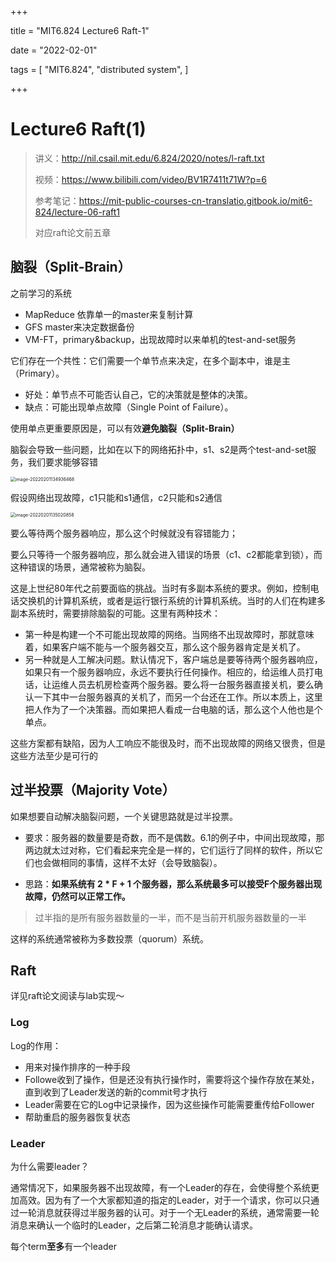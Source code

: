+++

title = "MIT6.824 Lecture6 Raft-1"

date = "2022-02-01"

tags = [
    "MIT6.824",
    "distributed system",
]

+++

# Lecture6 Raft(1)

> 讲义：http://nil.csail.mit.edu/6.824/2020/notes/l-raft.txt
>
> 视频：https://www.bilibili.com/video/BV1R7411t71W?p=6
>
> 参考笔记：https://mit-public-courses-cn-translatio.gitbook.io/mit6-824/lecture-06-raft1
>
> 对应raft论文前五章

## 脑裂（Split-Brain）

之前学习的系统

* MapReduce 依靠单一的master来复制计算
* GFS master来决定数据备份
* VM-FT，primary&backup，出现故障时以来单机的test-and-set服务

它们存在一个共性：它们需要一个单节点来决定，在多个副本中，谁是主（Primary）。

* 好处：单节点不可能否认自己，它的决策就是整体的决策。
* 缺点：可能出现单点故障（Single Point of Failure）。

使用单点更重要原因是，可以有效**避免脑裂（Split-Brain）**

脑裂会导致一些问题，比如在以下的网络拓扑中，s1、s2是两个test-and-set服务，我们要求能够容错

<img src="https://cyzblog.oss-cn-beijing.aliyuncs.com/macimg/image-20220201134936468.png" alt="image-20220201134936468" style="zoom:50%;" />

假设网络出现故障，c1只能和s1通信，c2只能和s2通信

<img src="https://cyzblog.oss-cn-beijing.aliyuncs.com/macimg/image-20220201135020858.png" alt="image-20220201135020858" style="zoom:50%;" />

要么等待两个服务器响应，那么这个时候就没有容错能力；

要么只等待一个服务器响应，那么就会进入错误的场景（c1、c2都能拿到锁），而这种错误的场景，通常被称为脑裂。

这是上世纪80年代之前要面临的挑战。当时有多副本系统的要求。例如，控制电话交换机的计算机系统，或者是运行银行系统的计算机系统。当时的人们在构建多副本系统时，需要排除脑裂的可能。这里有两种技术：

- 第一种是构建一个不可能出现故障的网络。当网络不出现故障时，那就意味着，如果客户端不能与一个服务器交互，那么这个服务器肯定是关机了。
- 另一种就是人工解决问题。默认情况下，客户端总是要等待两个服务器响应，如果只有一个服务器响应，永远不要执行任何操作。相应的，给运维人员打电话，让运维人员去机房检查两个服务器。要么将一台服务器直接关机，要么确认一下其中一台服务器真的关机了，而另一个台还在工作。所以本质上，这里把人作为了一个决策器。而如果把人看成一台电脑的话，那么这个人他也是个单点。

这些方案都有缺陷，因为人工响应不能很及时，而不出现故障的网络又很贵，但是这些方法至少是可行的

## 过半投票（Majority Vote）

如果想要自动解决脑裂问题，一个关键思路就是过半投票。

* 要求：服务器的数量要是奇数，而不是偶数。6.1的例子中，中间出现故障，那两边就太过对称，它们看起来完全是一样的，它们运行了同样的软件，所以它们也会做相同的事情，这样不太好（会导致脑裂）。

* 思路：**如果系统有 2 * F + 1 个服务器，那么系统最多可以接受F个服务器出现故障，仍然可以正常工作。**

> 过半指的是所有服务器数量的一半，而不是当前开机服务器数量的一半

这样的系统通常被称为多数投票（quorum）系统。

## Raft

详见raft论文阅读与lab实现～

### Log

Log的作用：

* 用来对操作排序的一种手段
* Followe收到了操作，但是还没有执行操作时，需要将这个操作存放在某处，直到收到了Leader发送的新的commit号才执行
* Leader需要在它的Log中记录操作，因为这些操作可能需要重传给Follower
* 帮助重启的服务器恢复状态

### Leader

为什么需要leader？

通常情况下，如果服务器不出现故障，有一个Leader的存在，会使得整个系统更加高效。因为有了一个大家都知道的指定的Leader，对于一个请求，你可以只通过一轮消息就获得过半服务器的认可。对于一个无Leader的系统，通常需要一轮消息来确认一个临时的Leader，之后第二轮消息才能确认请求。

每个term**至多**有一个leader